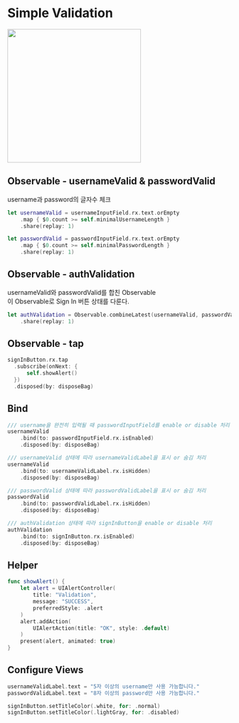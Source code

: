 # Simple Validation

<img src="https://user-images.githubusercontent.com/80438047/151698255-734d48b8-3a9b-4a1f-977b-f211255cb8ef.png" width="300">

<br>

## Observable - usernameValid & passwordValid
username과 password의 글자수 체크
```swift
let usernameValid = usernameInputField.rx.text.orEmpty
    .map { $0.count >= self.minimalUsernameLength }
    .share(replay: 1)

let passwordValid = passwordInputField.rx.text.orEmpty
    .map { $0.count >= self.minimalPasswordLength }
    .share(replay: 1)
```

## Observable - authValidation
usernameValid와 passwordValid를 합친 Observable <br>
이 Observable로 Sign In 버튼 상태를 다룬다.
```swift
let authValidation = Observable.combineLatest(usernameValid, passwordValid) { $0 && $1 }
    .share(replay: 1)
```

## Observable - tap
```swift
signInButton.rx.tap
  .subscribe(onNext: {
      self.showAlert()
  })
  .disposed(by: disposeBag)
```

## Bind
```swift
/// username을 완전히 입력될 때 passwordInputField를 enable or disable 처리
usernameValid
    .bind(to: passwordInputField.rx.isEnabled)
    .disposed(by: disposeBag)

/// usernameValid 상태에 따라 usernameValidLabel을 표시 or 숨김 처리
usernameValid
    .bind(to: usernameValidLabel.rx.isHidden)
    .disposed(by: disposeBag)

/// passwordValid 상태에 따라 passwordValidLabel을 표시 or 숨김 처리
passwordValid
    .bind(to: passwordValidLabel.rx.isHidden)
    .disposed(by: disposeBag)

/// authValidation 상태에 따라 signInButton을 enable or disable 처리
authValidation
    .bind(to: signInButton.rx.isEnabled)
    .disposed(by: disposeBag)
```

## Helper
```swift
func showAlert() {
    let alert = UIAlertController(
        title: "Validation",
        message: "SUCCESS",
        preferredStyle: .alert
    )
    alert.addAction(
        UIAlertAction(title: "OK", style: .default)
    )
    present(alert, animated: true)
}
```

## Configure Views
```swift
usernameValidLabel.text = "5자 이상의 username만 사용 가능합니다."
passwordValidLabel.text = "8자 이상의 password만 사용 가능합니다."

signInButton.setTitleColor(.white, for: .normal)
signInButton.setTitleColor(.lightGray, for: .disabled)
```
